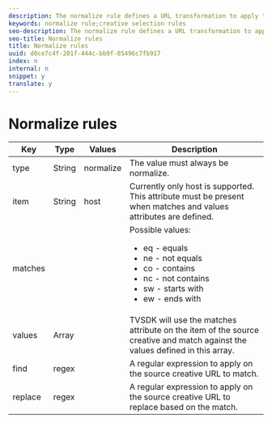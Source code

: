 ```yaml
---
description: The normalize rule defines a URL transformation to apply to a source creative URL obtained from a VAST/VMAP response.
keywords: normalize rule;creative selection rules
seo-description: The normalize rule defines a URL transformation to apply to a source creative URL obtained from a VAST/VMAP response.
seo-title: Normalize rules
title: Normalize rules
uuid: d0ce7c4f-201f-444c-bb9f-85496c7fb917
index: n
internal: n
snippet: y
translate: y
---
```


# Normalize rules


<table id="table_ljp_tgx_hz"> 
 <title>The normalize rule has the following attributes and possible values:</title> 
 <thead> 
  <tr> 
   <th class="entry">Key</th> 
   <th class="entry">Type</th> 
   <th class="entry">Values</th> 
   <th class="entry">Description</th> 
  </tr> 
 </thead>
 <tbody> 
  <tr> 
   <td><span class="codeph">type</span></td> 
   <td><span class="codeph">String</span></td> 
   <td><span class="codeph">normalize</span></td> 
   <td>The value must always be <span class="codeph">normalize</span>.</td> 
  </tr> 
  <tr> 
   <td><span class="codeph">item</span></td> 
   <td><span class="codeph">String</span></td> 
   <td><span class="codeph">host</span></td> 
   <td>Currently only <span class="codeph">host</span> is supported. This attribute must be present when <span class="codeph">matches</span> and <span class="codeph">values</span> attributes are defined.</td> 
  </tr> 
  <tr> 
   <td><span class="codeph">matches</span></td> 
   <td></td> 
   <td></td> 
   <td>Possible values:
    <ul id="ul_tnf_2hx_hz"> 
     <li><span class="codeph">eq</span> - equals</li> 
     <li><span class="codeph">ne</span> - not equals</li> 
     <li><span class="codeph">co</span> - contains</li> 
     <li><span class="codeph">nc</span> - not contains</li> 
     <li><span class="codeph">sw</span> - starts with</li> 
     <li><span class="codeph">ew</span> - ends with</li> 
    </ul></td> 
  </tr> 
  <tr> 
   <td><span class="codeph">values</span></td> 
   <td><span class="codeph">Array</span></td> 
   <td></td> 
   <td>TVSDK will use the <span class="codeph">matches</span> attribute on the <span class="codeph">item</span> of the source creative and match against the values defined in this array.</td> 
  </tr> 
  <tr> 
   <td><span class="codeph">find</span></td> 
   <td><span class="codeph">regex</span></td> 
   <td></td> 
   <td>A regular expression to apply on the source creative URL to match.</td> 
  </tr> 
  <tr> 
   <td><span class="codeph">replace</span></td> 
   <td><span class="codeph">regex</span></td> 
   <td></td> 
   <td>A regular expression to apply on the source creative URL to replace based on the match.</td> 
  </tr> 
 </tbody> 
</table>

